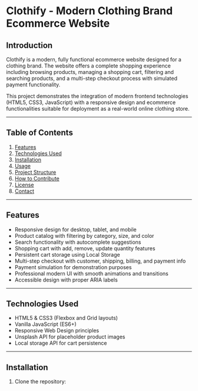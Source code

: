 # Clothify - Modern Clothing Brand Ecommerce Website

## Introduction
Clothify is a modern, fully functional ecommerce website designed for a clothing brand. The website offers a complete shopping experience including browsing products, managing a shopping cart, filtering and searching products, and a multi-step checkout process with simulated payment functionality.

This project demonstrates the integration of modern frontend technologies (HTML5, CSS3, JavaScript) with a responsive design and ecommerce functionalities suitable for deployment as a real-world online clothing store.

---

## Table of Contents
1. [Features](#features)  
2. [Technologies Used](#technologies-used)  
3. [Installation](#installation)  
4. [Usage](#usage)  
5. [Project Structure](#project-structure)  
6. [How to Contribute](#how-to-contribute)  
7. [License](#license)  
8. [Contact](#contact)  

---

## Features
- Responsive design for desktop, tablet, and mobile  
- Product catalog with filtering by category, size, and color  
- Search functionality with autocomplete suggestions  
- Shopping cart with add, remove, update quantity features  
- Persistent cart storage using Local Storage  
- Multi-step checkout with customer, shipping, billing, and payment info  
- Payment simulation for demonstration purposes  
- Professional modern UI with smooth animations and transitions  
- Accessible design with proper ARIA labels

---

## Technologies Used
- HTML5 & CSS3 (Flexbox and Grid layouts)  
- Vanilla JavaScript (ES6+)  
- Responsive Web Design principles  
- Unsplash API for placeholder product images   
- Local storage API for cart persistence  

---

## Installation

1. Clone the repository:

